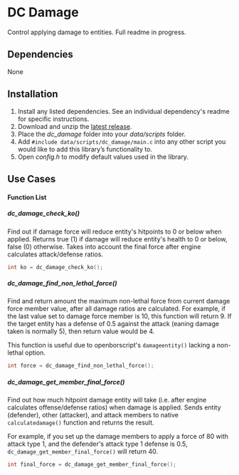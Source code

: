 # DC Damage
Control applying damage to entities. Full readme in progress.

## Dependencies
None

## Installation
1. Install any listed dependencies. See an individual dependency's readme for specific instructions.
1. Download and unzip the [latest release](../../releases).
1. Place the *dc_damage* folder into your *data/scripts* folder.
1. Add ```#include data/scripts/dc_damage/main.c``` into any other script you would like to add this library’s functionality to.
1. Open *config.h* to modify default values used in the library.

## Use Cases

#### Function List

##### dc_damage_check_ko()
Find out if damage force will reduce entity's hitpoints to 0 or below when applied. Returns true (1) if damage will reduce entity's health to 0 or below, false (0) otherwise. Takes into account the final force after engine calculates attack/defense ratios.

```c
int ko = dc_damage_check_ko();
```

##### dc_damage_find_non_lethal_force()
Find and return amount the maximum non-lethal force from current damage force member value, after all damage ratios are calculated. For example, if the last value set to damage force member is 10, this function will return 9. If the target entity has a defense of 0.5 against the attack (eaning damage taken is normally 5), then return value would be 4.

This function is useful due to openborscript's ```damageentity()``` lacking a non-lethal option.

```c
int force = dc_damage_find_non_lethal_force();
```

##### dc_damage_get_member_final_force()
Find out how much hitpoint damage entity will take (i.e. after engine calculates offense/defense ratios) when damage is applied. Sends entity (defender), other (attacker), and attack members to native ```calculatedamage()``` function and returns the result.

For example, if you set up the damage members to apply a force of 80 with attack type 1, and the defender's attack type 1 defense is 0.5, ```dc_damage_get_member_final_force()``` will return 40.

```c
int final_force = dc_damage_get_member_final_force();
```
